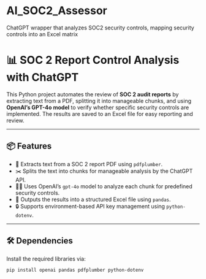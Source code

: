 # AI_SOC2_Assessor
ChatGPT wrapper that analyzes SOC2 security controls, mapping security controls into an Excel matrix
# 📊 SOC 2 Report Control Analysis with ChatGPT

This Python project automates the review of **SOC 2 audit reports** by extracting text from a PDF, splitting it into manageable chunks, and using **OpenAI’s GPT-4o model** to verify whether specific security controls are implemented. The results are saved to an Excel file for easy reporting and review.

---

## 📦 Features

- 📖 Extracts text from a SOC 2 report PDF using `pdfplumber`.
- ✂️ Splits the text into chunks for manageable analysis by the ChatGPT API.
- 🧑‍💻 Uses OpenAI’s `gpt-4o` model to analyze each chunk for predefined security controls.
- 📄 Outputs the results into a structured Excel file using `pandas`.
- 🔒 Supports environment-based API key management using `python-dotenv`.

---

## 🛠️ Dependencies

Install the required libraries via:

```bash
pip install openai pandas pdfplumber python-dotenv
